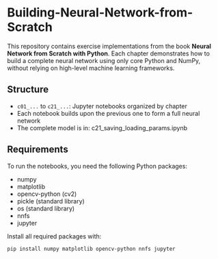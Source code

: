 # Building-Neural-Network-from-Scratch

This repository contains exercise implementations from the book **Neural Network from Scratch with Python**. Each chapter demonstrates how to build a complete neural network using only core Python and NumPy, without relying on high-level machine learning frameworks.

## Structure

- `c01_...` to `c21_...`: Jupyter notebooks organized by chapter
- Each notebook builds upon the previous one to form a full neural network
- The complete model is in: c21_saving_loading_params.ipynb


## Requirements

To run the notebooks, you need the following Python packages:

- numpy  
- matplotlib  
- opencv-python (cv2)  
- pickle (standard library)  
- os (standard library)  
- nnfs  
- jupyter

Install all required packages with:

```bash
pip install numpy matplotlib opencv-python nnfs jupyter



